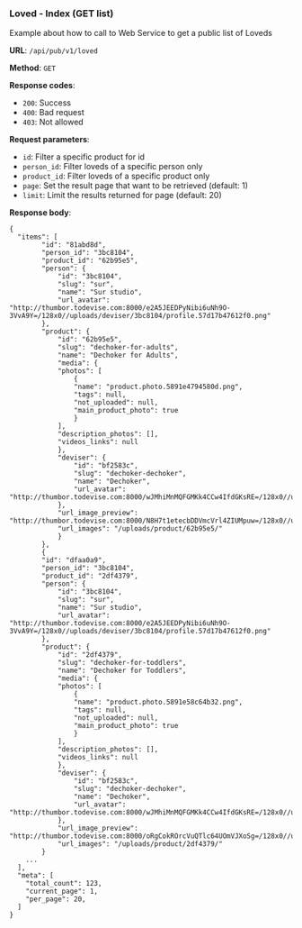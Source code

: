 ### Loved - Index (GET list)

Example about how to call to Web Service to get a public list of 
Loveds

**URL**: `/api/pub/v1/loved`

**Method**: `GET`

**Response codes**: 
* `200`: Success
* `400`: Bad request
* `403`: Not allowed
  
**Request parameters**:
* `id`: Filter a specific product for id
* `person_id`: Filter loveds of a specific person only
* `product_id`: Filter loveds of a specific product only
* `page`: Set the result page that want to be retrieved (default: 1)
* `limit`: Limit the results returned for page (default: 20)

**Response body**:

```
{
  "items": [
        "id": "81abd8d",
        "person_id": "3bc8104",
        "product_id": "62b95e5",
        "person": {
            "id": "3bc8104",
            "slug": "sur",
            "name": "Sur studio",
            "url_avatar": "http://thumbor.todevise.com:8000/e2A5JEEDPyNibi6uNh9O-3VvA9Y=/128x0//uploads/deviser/3bc8104/profile.57d17b47612f0.png"
        },
        "product": {
            "id": "62b95e5",
            "slug": "dechoker-for-adults",
            "name": "Dechoker for Adults",
            "media": {
            "photos": [
                {
                "name": "product.photo.5891e4794580d.png",
                "tags": null,
                "not_uploaded": null,
                "main_product_photo": true
                }
            ],
            "description_photos": [],
            "videos_links": null
            },
            "deviser": {
                "id": "bf2583c",
                "slug": "dechoker-dechoker",
                "name": "Dechoker",
                "url_avatar": "http://thumbor.todevise.com:8000/wJMhiMnMQFGMKk4CCw4IfdGKsRE=/128x0//uploads/deviser/bf2583c/profile.5880afabc0b15.png"
            },
            "url_image_preview": "http://thumbor.todevise.com:8000/N8H7t1etecbDDVmcVrl4ZIUMpuw=/128x0//uploads/product/62b95e5/product.photo.5891e4794580d.png",
            "url_images": "/uploads/product/62b95e5/"
            }
        },
        {
        "id": "dfaa0a9",
        "person_id": "3bc8104",
        "product_id": "2df4379",
        "person": {
            "id": "3bc8104",
            "slug": "sur",
            "name": "Sur studio",
            "url_avatar": "http://thumbor.todevise.com:8000/e2A5JEEDPyNibi6uNh9O-3VvA9Y=/128x0//uploads/deviser/3bc8104/profile.57d17b47612f0.png"
        },
        "product": {
            "id": "2df4379",
            "slug": "dechoker-for-toddlers",
            "name": "Dechoker for Toddlers",
            "media": {
            "photos": [
                {
                "name": "product.photo.5891e58c64b32.png",
                "tags": null,
                "not_uploaded": null,
                "main_product_photo": true
                }
            ],
            "description_photos": [],
            "videos_links": null
            },
            "deviser": {
                "id": "bf2583c",
                "slug": "dechoker-dechoker",
                "name": "Dechoker",
                "url_avatar": "http://thumbor.todevise.com:8000/wJMhiMnMQFGMKk4CCw4IfdGKsRE=/128x0//uploads/deviser/bf2583c/profile.5880afabc0b15.png"
            },
            "url_image_preview": "http://thumbor.todevise.com:8000/oRgCokROrcVuQTlc64UOmVJXoSg=/128x0//uploads/product/2df4379/product.photo.5891e58c64b32.png",
            "url_images": "/uploads/product/2df4379/"
        }
    ... 
  ],
  "meta": [
    "total_count": 123,    
    "current_page": 1,    
    "per_page": 20,    
  ]
}
```